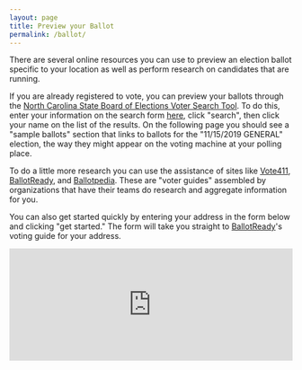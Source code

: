 ```yaml
---
layout: page
title: Preview your Ballot
permalink: /ballot/
---
```


There are several online resources you can use to preview an election ballot specific to your location as well as perform research on candidates that are running.

If you are already registered to vote, you can preview your ballots through the <a href="https://vt.ncsbe.gov/RegLkup/" target="_blank" rel="noopener noreferrer">North Carolina State Board of Elections Voter Search Tool</a>. To do this, enter your information on the search form <a href="https://vt.ncsbe.gov/RegLkup/" target="_blank" rel="noopener noreferrer">here</a>, click "search", then click your name on the list of the results. On the following page you should see a "sample ballots" section that links to ballots for the "11/15/2019 GENERAL" election, the way they might appear on the voting machine at your polling place.

To do a little more research you can use the assistance of sites like <a href="https://www.vote411.org/" target="_blank" rel="noopener noreferrer">Vote411</a>, <a href="https://www.ballotready.com/" target="_blank" rel="noopener noreferrer">BallotReady</a>, and <a href="https://ballotpedia.org/Main_Page" target="_blank" rel="noopener noreferrer">Ballotpedia</a>. These are "voter guides" assembled by organizations that have their teams do research and aggregate information for you. 

You can also get started quickly by entering your address in the form below and clicking "get started." The form will take you straight to <a href="https://www.ballotready.com/" target="_blank" rel="noopener noreferrer">BallotReady</a>'s voting guide for your address.

<iframe style="background-color: transparent; border: none; overflow: hidden;" scrolling="no" src="https://www2.ballotready.org/widget/address_search" width="100%" height="200"><p>iframe not supported.</p></iframe>